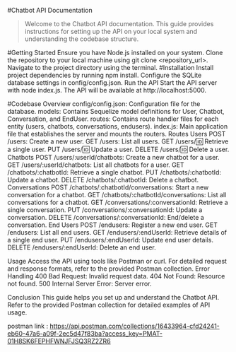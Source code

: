 #Chatbot API Documentation
>Welcome to the Chatbot API documentation. This guide provides instructions for setting up the API on your local system and understanding the codebase structure.

#Getting Started
    Ensure you have Node.js installed on your system.
    Clone the repository to your local machine using git clone <repository_url>.
    Navigate to the project directory using the terminal.
#Installation
    Install project dependencies by running npm install.
    Configure the SQLite database settings in config/config.json.
    Run the API
    Start the API server with node index.js.
    The API will be available at http://localhost:5000.

    
#Codebase Overview
    config/config.json: Configuration file for the database.
    models: Contains Sequelize model definitions for User, Chatbot, Conversation, and EndUser.
    routes: Contains route handler files for each entity (users, chatbots, conversations, endusers).
    index.js: Main application file that establishes the server and mounts the routers.
    Routes
    Users
        POST /users: Create a new user.
        GET /users: List all users.
        GET /users/:id: Retrieve a single user.
        PUT /users/:id: Update a user.
        DELETE /users/:id: Delete a user.
    Chatbots
        POST /users/:userId/chatbots: Create a new chatbot for a user.
        GET /users/:userId/chatbots: List all chatbots for a user.
        GET /chatbots/:chatbotId: Retrieve a single chatbot.
        PUT /chatbots/:chatbotId: Update a chatbot.
        DELETE /chatbots/:chatbotId: Delete a chatbot.
    Conversations
        POST /chatbots/:chatbotId/conversations: Start a new conversation for a chatbot.
        GET /chatbots/:chatbotId/conversations: List all conversations for a chatbot.
        GET /conversations/:conversationId: Retrieve a single conversation.
        PUT /conversations/:conversationId: Update a conversation.
        DELETE /conversations/:conversationId: End/delete a conversation.
    End Users
        POST /endusers: Register a new end user.
        GET /endusers: List all end users.
        GET /endusers/:endUserId: Retrieve details of a single end user.
        PUT /endusers/:endUserId: Update end user details.
        DELETE /endusers/:endUserId: Delete an end user.
 
  
  Usage
        Access the API using tools like Postman or curl.
        For detailed request and response formats, refer to the provided Postman collection.
        Error Handling
        400 Bad Request: Invalid request data.
        404 Not Found: Resource not found.
        500 Internal Server Error: Server error.


  Conclusion
        This guide helps you set up and understand the Chatbot API. Refer to the provided Postman collection for detailed examples of API usage.

postman link : https://api.postman.com/collections/16433964-cfd24241-eb60-47a6-a09f-2ec5d47f83ba?access_key=PMAT-01H8SK6FEPHFWNJFJSQ3RZ2ZR6
